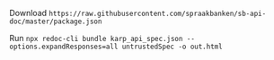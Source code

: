 Download `https://raw.githubusercontent.com/spraakbanken/sb-api-doc/master/package.json`

Run `npx redoc-cli bundle karp_api_spec.json --options.expandResponses=all untrustedSpec -o out.html`



